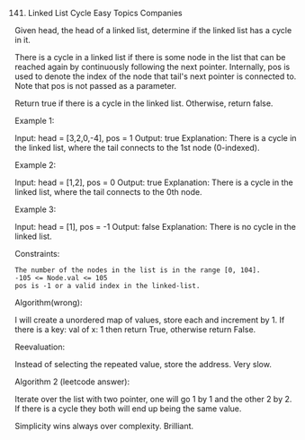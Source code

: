 141. Linked List Cycle
Easy
Topics
Companies

Given head, the head of a linked list, determine if the linked list has a cycle in it.

There is a cycle in a linked list if there is some node in the list that can be reached again by continuously following the next pointer. Internally, pos is used to denote the index of the node that tail's next pointer is connected to. Note that pos is not passed as a parameter.

Return true if there is a cycle in the linked list. Otherwise, return false.

 

Example 1:

Input: head = [3,2,0,-4], pos = 1
Output: true
Explanation: There is a cycle in the linked list, where the tail connects to the 1st node (0-indexed).

Example 2:

Input: head = [1,2], pos = 0
Output: true
Explanation: There is a cycle in the linked list, where the tail connects to the 0th node.

Example 3:

Input: head = [1], pos = -1
Output: false
Explanation: There is no cycle in the linked list.

 

Constraints:

    The number of the nodes in the list is in the range [0, 104].
    -105 <= Node.val <= 105
    pos is -1 or a valid index in the linked-list.

Algorithm(wrong):

I will create a unordered map of values, store each and increment by 1. If there is
a key: val of x: 1 then return True, otherwise return False.

Reevaluation:

Instead of selecting the repeated value, store the address. Very slow.

Algorithm 2 (leetcode answer):

Iterate over the list with two pointer, one will go 1 by 1 and the other 2 by 2.
If there is a cycle they both will end up being the same value.

Simplicity wins always over complexity. Brilliant.
